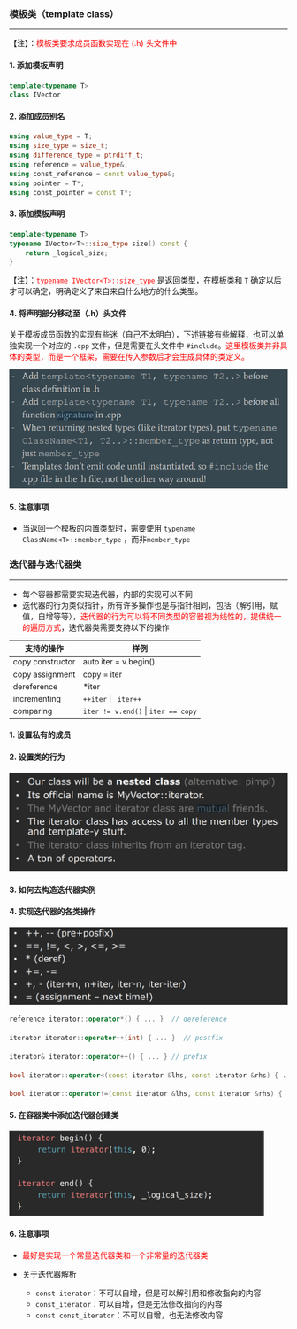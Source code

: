 ### 模板类（template class）

------

【注】：<font color=red>模板类要求成员函数实现在 (.h) 头文件中</font>

#### 1. 添加模板声明

```c++
template<typename T>
class IVector
```

#### 2. 添加成员别名

```c++
using value_type = T;
using size_type = size_t;
using difference_type = ptrdiff_t;
using reference = value_type&;
using const_reference = const value_type&;
using pointer = T*;
using const_pointer = const T*;
```

#### 3. 添加模板声明

```c++
template<typename T>
typename IVector<T>::size_type size() const {
    return _logical_size;
} 
```

【注】：<font color=red>`typename IVector<T>::size_type`</font> 是返回类型，在模板类和 `T` 确定以后才可以确定，明确定义了来自来自什么地方的什么类型。

#### 4. 将声明部分移动至（.h）头文件

关于模板成员函数的实现有些迷（自己不太明白），下述[链接](https://stackoverflow.com/questions/495021/why-can-templates-only-be-implemented-in-the-header-file)有些解释，也可以单独实现一个对应的 `.cpp` 文件，但是需要在头文件中 `#include`。<font color=red>这里模板类并非具体的类型，而是一个框架，需要在传入参数后才会生成具体的类定义。</font>

<img src="asset\template-class.PNG" style="zoom:70%;" />

#### 5. 注意事项

* 当返回一个模板的内置类型时，需要使用 `typename ClassName<T>::member_type` ，而非`member_type`



### 迭代器与迭代器类

------

* 每个容器都需要实现迭代器，内部的实现可以不同
* 迭代器的行为类似指针，所有许多操作也是与指针相同，包括（解引用，赋值，自增等等），<font color=red>迭代器的行为可以将不同类型的容器视为线性的，提供统一的遍历方式</font>，迭代器类需要支持以下的操作

| 支持的操作       | 样例                                |
| ---------------- | ----------------------------------- |
| copy constructor | auto iter = v.begin()               |
| copy assignment  | copy = iter                         |
| dereference      | *iter                               |
| incrementing     | `++iter`  \| ` iter++`              |
| comparing        | `iter != v.end()` \| `iter == copy` |

#### 1. 设置私有的成员

#### 2. 设置类的行为

<img src="asset\iterator-class.PNG" style="zoom:50%;" />

#### 3. 如何去构造迭代器实例

#### 4. 实现迭代器的各类操作

<img src="asset\iterator-class-2.PNG" style="zoom:50%;" />

```c++
reference iterator::operator*() { ... }  // dereference 

iterator iterator::operator++(int) { ... }  // postfix

iterator& iterator::operator++() { ... } // prefix

bool iterator::operator<(const iterator &lhs, const iterator &rhs) { ... } // < , > , >=, !=

bool iterator::operator!=(const iterator &lhs, const iterator &rhs) { ... } // != , ==
```

#### 5. 在容器类中添加迭代器创建类

<img src="asset\iterator-class-3.PNG" style="zoom:45%;" />

#### 6. 注意事项

* <font color=red>最好是实现一个常量迭代器类和一个非常量的迭代器类</font>	

* 关于迭代器解析
  * `const iterator`：不可以自增，但是可以解引用和修改指向的内容
  * `const_iterator`：可以自增，但是无法修改指向的内容
  * `const const_iterator`：不可以自增，也无法修改内容

